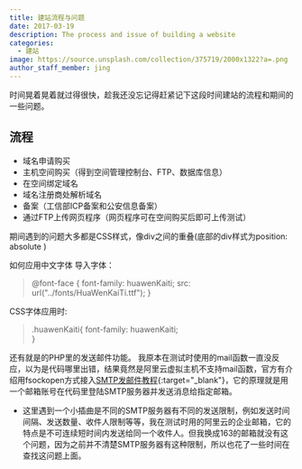 ```yaml
---
title: 建站流程与问题
date: 2017-03-19
description: The process and issue of building a website
categories:
  - 建站
image: https://source.unsplash.com/collection/375719/2000x1322?a=.png
author_staff_member: jing
---
```


时间晃着晃着就过得很快，趁我还没忘记得赶紧记下这段时间建站的流程和期间的一些问题。

## 流程

* 域名申请购买 
* 主机空间购买（得到空间管理控制台、FTP、数据库信息）
* 在空间绑定域名 
* 域名注册商处解析域名
* 备案（工信部ICP备案和公安信息备案）
* 通过FTP上传网页程序（网页程序可在空间购买后即可上传测试）


期间遇到的问题大多都是CSS样式，像div之间的重叠(底部的div样式为position: absolute )

如何应用中文字体
导入字体：

>
> @font-face {
>	font-family: huawenKaiti;
>	src: url("../fonts/HuaWenKaiTi.ttf");
>}

	
	
CSS字体应用时:

>
>.huawenKaiti{
>	font-family: huawenKaiti;	
>}



还有就是的PHP里的发送邮件功能。 我原本在测试时使用的mail函数一直没反应，以为是代码哪里出错，结果竟然是阿里云虚拟主机不支持mail函数，官方有介绍用fsockopen方式接入[SMTP发邮件教程](https://help.aliyun.com/knowledge_detail/36387.html){:target="_blank"}，它的原理就是用一个邮箱账号在代码里登陆SMTP服务器并发送消息给指定邮箱。

* 这里遇到一个小插曲是不同的SMTP服务器有不同的发送限制，例如发送时间间隔、发送数量、收件人限制等等，我在测试时用的阿里云的企业邮箱，它的特点是不可连续短时间内发送给同一个收件人。但我换成163的邮箱就没有这个问题，因为之前并不清楚SMTP服务器有这种限制，所以也花了一些时间在查找这问题上面。




